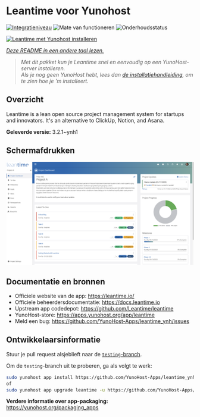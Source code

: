 <!--
NB: Deze README is automatisch gegenereerd door <https://github.com/YunoHost/apps/tree/master/tools/readme_generator>
Hij mag NIET handmatig aangepast worden.
-->

# Leantime voor Yunohost

[![Integratieniveau](https://dash.yunohost.org/integration/leantime.svg)](https://ci-apps.yunohost.org/ci/apps/leantime/) ![Mate van functioneren](https://ci-apps.yunohost.org/ci/badges/leantime.status.svg) ![Onderhoudsstatus](https://ci-apps.yunohost.org/ci/badges/leantime.maintain.svg)

[![Leantime met Yunohost installeren](https://install-app.yunohost.org/install-with-yunohost.svg)](https://install-app.yunohost.org/?app=leantime)

*[Deze README in een andere taal lezen.](./ALL_README.md)*

> *Met dit pakket kun je Leantime snel en eenvoudig op een YunoHost-server installeren.*  
> *Als je nog geen YunoHost hebt, lees dan [de installatiehandleiding](https://yunohost.org/install), om te zien hoe je 'm installeert.*

## Overzicht

Leantime is a lean open source project management system for startups and innovators. It's an alternative to ClickUp, Notion, and Asana.

**Geleverde versie:** 3.2.1~ynh1

## Schermafdrukken

![Schermafdrukken van Leantime](./doc/screenshots/ProjectDashboard.png)

## Documentatie en bronnen

- Officiele website van de app: <https://leantime.io/>
- Officiele beheerdersdocumentatie: <https://docs.leantime.io>
- Upstream app codedepot: <https://github.com/Leantime/leantime>
- YunoHost-store: <https://apps.yunohost.org/app/leantime>
- Meld een bug: <https://github.com/YunoHost-Apps/leantime_ynh/issues>

## Ontwikkelaarsinformatie

Stuur je pull request alsjeblieft naar de [`testing`-branch](https://github.com/YunoHost-Apps/leantime_ynh/tree/testing).

Om de `testing`-branch uit te proberen, ga als volgt te werk:

```bash
sudo yunohost app install https://github.com/YunoHost-Apps/leantime_ynh/tree/testing --debug
of
sudo yunohost app upgrade leantime -u https://github.com/YunoHost-Apps/leantime_ynh/tree/testing --debug
```

**Verdere informatie over app-packaging:** <https://yunohost.org/packaging_apps>
